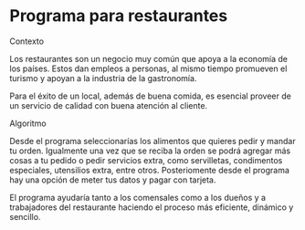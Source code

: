 # Programa para restaurantes

Contexto

Los restaurantes son un negocio muy común que apoya a la economía de los países. Estos dan empleos a personas, al mismo tiempo promueven el turismo y apoyan a la industria de la gastronomía.

Para el éxito de un local, además de buena comida, es esencial proveer de un servicio de calidad con buena atención al cliente.

Algoritmo

Desde el programa seleccionarías los alimentos que quieres pedir y mandar tu orden. Igualmente una vez que se reciba la orden se podrá agregar más cosas a tu pedido o pedir servicios extra, como servilletas, condimentos especiales, utensilios extra, entre otros. Posteriomente desde el programa hay una opción de meter tus datos y pagar con tarjeta.

El programa ayudaría tanto a los comensales como a los dueños y a trabajadores del restaurante haciendo el proceso más eficiente, dinámico y sencillo.
